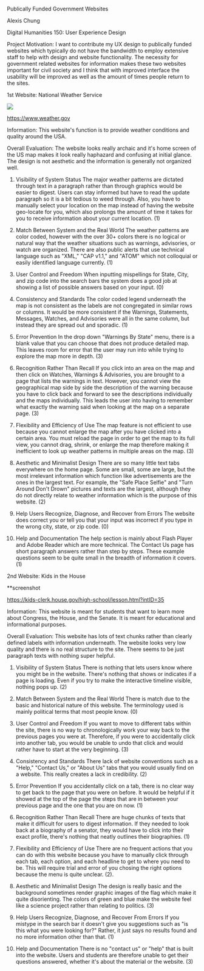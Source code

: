 Publically Funded Government Websites 

Alexis Chung

Digital Humanities 150: User Experience Design 

Project Motivation: I want to contribute my UX design to publically funded websites which typically do not have the bandwidth to employ extensive staff to help with design and website functionality. The necessity for government related websites for information makes these two websites important for civil society and I think that with improved interface the usability will be improved as well as the amount of times people return to the sites.  

1st Website: National Weather Service 

<img src="./eather- screenshot.png">

https://www.weather.gov

Information: This website's function is to provide weather conditions and quality around the USA. 

Overall Evaluation: The website looks really archaic and it's home screen of the US map makes it look really haphazard and confusing at initial glance. The design is not aesthetic and the information is generally not organized well.

1. Visibility of System Status
The major weather patterns are dictated through text in a paragraph rather than through graphics would be easier to digest. Users can stay informed but have to read the update paragraph so it is a bit tedious to weed through. Also, you have to manually select your location on the map instead of having the website geo-locate for you, which also prolongs the amount of time it takes for you to receive information about your current location. (1)

2. Match Between System and the Real World 
The weather patterns are color coded, however with the over 30+ colors there is no logical or natural way that the weather situations such as warnings, advisories, or watch are organized. There are also public alerts that use technical language such as "XML," "CAP v1.1," and "ATOM" which not colloquial or easily identified language currently. (1)

3. User Control and Freedom 
When inputting mispellings for State, City, and zip code into the search bars the system does a good job at showing a list of possible answers based on your input. (0)

4. Consistency and Standards
The color coded legend underneath the map is not consistent as the labels are not congregated in similar rows or columns. It would be more consistent if the Warnings, Statements, Messages, Watches, and Advisories were all in the same column, but instead they are spread out and sporadic. (1)

5. Error Prevention
In the drop down "Warnings By State" menu, there is a blank value that you can choose that does not produce detailed map. This leaves room for error that the user may run into while trying to explore the map more in depth. (3)

6. Recognition Rather Than Recall 
If you click into an area on the map and then click on Watches, Warnings & Advisories, you are brought to a page that lists the warnings in text. However, you cannot view the geographical map side by side the description of the warning because you have to click back and forward to see the descriptions individually and the maps individually. This leads the user into having to remember what exactly the warning said when looking at the map on a separate page. (3)

7. Flexibility and Efficiency of Use 
The map feature is not efficient to use because you cannot enlarge the map after you have clicked into a certain area. You must reload the page in order to get the map to its full view, you cannot drag, shrink, or enlarge the map therefore making it inefficient to look up weather patterns in multiple areas on the map. (3) 

8. Aesthetic and Minimalist Design
There are so many little text tabs everywhere on the home page. Some are small, some are large, but the most irrelevant information which function like advertisements are the ones in the largest text. For example, the "Safe Place Selfie" and "Turn Around Don't Drown" pictures and texts are the largest, although they do not directly relate to weather information which is the purpose of this website. (2)

9. Help Users Recognize, Diagnose, and Recover from Errors
The website does correct you or tell you that your input was incorrect if you type in the wrong city, state, or zip code. (0)

10. Help and Documentation
The help section is mainly about Flash Player and Adobe Reader which are more technical. The Contact Us page has short paragraph answers rather than step by steps. These example questions seem to be quite small in the breadth of information it covers. (1)

2nd Website: Kids in the House 

**screenshot

https://kids-clerk.house.gov/high-school/lesson.html?intID=35

Information: This website is meant for students that want to learn more about Congress, the House, and the Senate. It is meant for educational and informational purposes. 

Overall Evaluation: This website has lots of text chunks rather than clearly defined labels with information underneath. The website looks very low quality and there is no real structure to the site. There seems to be just paragraph texts with nothing super helpful. 

1. Visibility of System Status
There is nothing that lets users know where you might be in the website. There's nothing that shows or indicates if a page is loading. Even if you try to make the interactive timeline visible, nothing pops up. (2)

2. Match Between System and the Real World 
There is match due to the basic and historical nature of this website. The terminology used is mainly political terms that most people know. (0)

3. User Control and Freedom 
If you want to move to different tabs within the site, there is no way to chronologically work your way back to the previous pages you were at. Therefore, if you were to accidentally click into another tab, you would be unable to undo that click and would rather have to start at the very beginning. (3)

4. Consistency and Standards 
There lack of website conventions such as a "Help," "Contact Us," or "About Us" tabs that you would usually find on a website. This really creates a lack in credibility. (2)

5. Error Prevention 
If you accidentally click on a tab, there is no clear way to get back to the page that you were on before. It would be helpful if it showed at the top of the page the steps that are in between your previous page and the one that you are on now. (1)

6. Recognition Rather Than Recall 
There are huge chunks of texts that make it difficult for users to digest information. If they needed to look back at a biography of a senator, they would have to click into their exact profile, there's nothing that neatly outlines their biographies. (1)

7. Flexibility and Efficiency of Use 
There are no frequent actions that you can do with this website because you have to manually click through each tab, each option, and each headline to get to where you need to be. This will require trial and error of you chosing the right options because the menu is quite unclear. (2). 

8. Aesthetic and Minimalist Design 
The design is really basic and the background sometimes render graphic images of the flag which make it quite disorienting. The colors of green and blue make the website feel like a science project rather than relating to politics. (3) 

9. Help Users Recognize, Diagnose, and Recover From Errors 
If you mistype in the search bar it doesn't give you suggestions such as "is this what you were looking for?" Rather, it just says no results found and no more information other than that. (1)

10. Help and Documentation 
There is no "contact us" or "help" that is built into the website. Users and students are therefore unable to get their questions answered, whether it's about the material or the website. (3)



